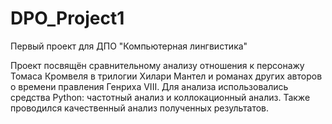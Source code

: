 # DPO_Project1

Первый проект для ДПО "Компьютерная лингвистика"

Проект посвящён сравнительному анализу отношения к персонажу Томаса Кромвеля в трилогии Хилари Мантел и романах других авторов о времени правления Генриха VIII.
Для анализа использовались средства Python: частотный анализ и коллокационный анализ. Также проводился качественный анализ полученных результатов.
